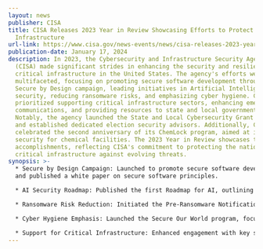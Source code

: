 ```yaml
---
layout: news
publisher: CISA
title: CISA Releases 2023 Year in Review Showcasing Efforts to Protect Critical
  Infrastructure
url-link: https://www.cisa.gov/news-events/news/cisa-releases-2023-year-review-showcasing-efforts-protect-critical-infrastructure
publication-date: January 17, 2024
description: In 2023, the Cybersecurity and Infrastructure Security Agency
  (CISA) made significant strides in enhancing the security and resilience of
  critical infrastructure in the United States. The agency's efforts were
  multifaceted, focusing on promoting secure software development through the
  Secure by Design campaign, leading initiatives in Artificial Intelligence (AI)
  security, reducing ransomware risks, and emphasizing cyber hygiene. CISA also
  prioritized supporting critical infrastructure sectors, enhancing emergency
  communications, and providing resources to state and local governments.
  Notably, the agency launched the State and Local Cybersecurity Grant Program
  and established dedicated election security advisors. Additionally, CISA
  celebrated the second anniversary of its ChemLock program, aimed at improving
  security for chemical facilities. The 2023 Year in Review showcases these
  accomplishments, reflecting CISA's commitment to protecting the nation's
  critical infrastructure against evolving threats.
synopsis: >-
  * Secure by Design Campaign: Launched to promote secure software development
  and published a white paper on secure software principles.

  * AI Security Roadmap: Published the first Roadmap for AI, outlining plans to assess AI-related cyber risks and guide critical infrastructure sectors.

  * Ransomware Risk Reduction: Initiated the Pre-Ransomware Notification Initiative, significantly reducing ransomware risks through early-stage warnings.

  * Cyber Hygiene Emphasis: Launched the Secure Our World program, focusing on fundamental cyber hygiene practices and public awareness.

  * Support for Critical Infrastructure: Enhanced engagement with key sectors, improved emergency communications, and implemented cybersecurity grant programs for state, local, and territorial governments.
---
```

